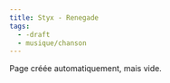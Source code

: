 ```yaml
---
title: Styx - Renegade
tags:
  - -draft
  - musique/chanson
---
```


Page créée automatiquement, mais vide.
